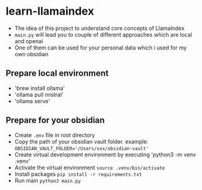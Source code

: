 # learn-llamaindex

- The idea of this project to understand core concepts of LlamaIndex
- `main.py` will lead you to couple of different approaches which are local and openai
- One of them can be used for your personal data which i used for my own obsidian

## Prepare local environment

- 'brew install ollama'
- 'ollama pull mistral'
- 'ollama serve'

## Prepare for your obsidian

- Create `.env` file in root directory
- Copy the path of your obsidian vault folder. example: `OBSIDIAN_VAULT_FOLDER='/Users/xxx/obsidian-vault'`
- Create virtual development environment by executing 'python3 -m venv .venv'
- Activate the virtual environment `source .venv/bin/activate`
- Install packages `pip install -r requirements.txt`
- Run main `python3 main.py`